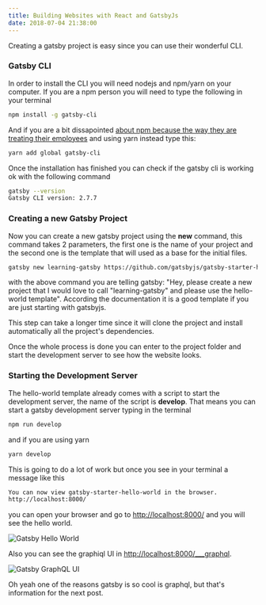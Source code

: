 ```yaml
---
title: Building Websites with React and GatsbyJs
date: 2018-07-04 21:38:00
---
```


Creating a gatsby project is easy since you can use their wonderful CLI.

### Gatsby CLI

In order to install the CLI you will need nodejs and npm/yarn on your computer. If you are a npm person you will need to type the following in your terminal

```bash
npm install -g gatsby-cli
```

And if you are a bit dissapointed [about npm because the way they are treating their employees](https://www.theregister.co.uk/2019/04/01/npm_layoff_staff/) and using yarn instead type this:

```bash
yarn add global gatsby-cli
```

Once the installation has finished you can check if the gatsby cli is working ok with the following command

```bash
gatsby --version
Gatsby CLI version: 2.7.7
```

### Creating a new Gatsby Project

Now you can create a new gatsby project using the **new** command, this command takes 2 parameters, the first one is the name of your project and the second one is the template that will used as a base for the initial files.

```bash
gatsby new learning-gatsby https://github.com/gatsbyjs/gatsby-starter-hello-world
```

with the above command you are telling gatsby: "Hey, please create a new project that I would love to call "learning-gatsby" and please use the hello-world template". According the documentation it is a good template if you are just starting with gatsbyjs.

This step can take a longer time since it will clone the project and install automatically all the project's dependencies.

Once the whole process is done you can enter to the project folder and start the development server to see how the website looks.

### Starting the Development Server

The hello-world template already comes with a script to start the development server, the name of the script is **develop**.
That means you can start a gatsby development server typing in the terminal

```bash
npm run develop
```

and if you are using yarn

```bash
yarn develop
```

This is going to do a lot of work but once you see in your terminal a message like this

```bash
You can now view gatsby-starter-hello-world in the browser.
http://localhost:8000/
```

you can open your browser and go to [http://localhost:8000/](http://localhost:8000/) and you will see the hello world.

![Gatsby Hello World](https://thepracticaldev.s3.amazonaws.com/i/vny7ezsnd0y9lfuvkzrh.png)

Also you can see the graphiql UI in [http://localhost:8000/\_\_\_graphql](http://localhost:8000/___graphql).

![Gatsby GraphQL UI](https://thepracticaldev.s3.amazonaws.com/i/bir8bixcopc04ekwq9la.png)

Oh yeah one of the reasons gatsby is so cool is graphql, but that's information for the next post.
